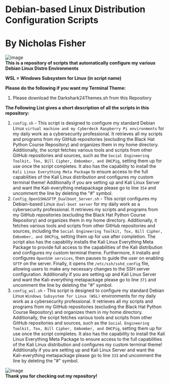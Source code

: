 # Debian-based Linux Distribution Configuration Scripts <br />
# By Nicholas Fisher <br />
![image](https://github.com/user-attachments/assets/ed67b483-607a-4a56-8988-0f2fc57dc6d0) <br />
**This is a repository of scripts that automatically configure my various Debian Linux Distro Environments** <br />

**WSL = Windows Subsystem for Linux (in script name)** <br />

**Please do the following if you want my Terminal Theme:** <br />
1. Please download the Darkshark24Themes.sh from this Repository <br />

**The Following List gives a short description of all the scripts in this repository:** <br />
1. `config.sh` - This script is designed to configure my standard Debian Linux `virtual machine and my Cyberdeck Raspberry Pi environments` for my daily work as a cybersecurity professional. It retrieves all my scripts and programs from my GitHub repositories (excluding the Black Hat Python Course Repository) and organizes them in my home directory. Additionally, the script fetches various tools and scripts from other GitHub repositories and sources, such as the `Social Engineering Toolkit, Tox, Bill Cipher, Embomber, and DHCPig`, setting them up for use once the script completes. It also has the capability to install the `Kali Linux Everything Meta Package` to ensure access to the full capabilities of the Kali Linux distribution and configures my custom terminal theme! Additionally if you are setting up and Kali Linux Server and want the Kali-everything metapackage please go to line `354` and uncomment the line by deleting the "#" symbol. <br />
2. `Config_OpenSSH&SFTP_Dualboot_Server.sh` - This script configures my Debian-based Linux `dual-boot server` for my daily work as a cybersecurity professional. It retrieves my scripts and programs from my GitHub repositories (excluding the Black Hat Python Course Repository) and organizes them in my home directory. Additionally, it fetches various tools and scripts from other GitHub repositories and sources, including the `Social Engineering Toolkit, Tox, Bill Cipher, Embomber, and DHCPig`, setting them up for use after completion. The script also has the capability installs the Kali Linux Everything Meta Package to provide full access to the capabilities of the Kali distribution and configures my custom terminal theme. Furthermore, it installs and configures `OpenSSH services`, then pauses to guide the user on enabling `SFTP` on the server. Finally, it opens the `/etc/ssh/sshd_config` file, allowing users to make any necessary changes to the SSH server configuration. Additionally if you are setting up and Kali Linux Server and want the Kali-everything metapackage please go to line `371` and uncomment the line by deleting the "#" symbol. <br />
3. `config_wsl.sh` - This script is designed to configure my standard Debian Linux `Windows Subsystem for Linux (WSL)` environments for my daily work as a cybersecurity professional. It retrieves all my scripts and programs from my GitHub repositories (excluding the Black Hat Python Course Repository) and organizes them in my home directory. Additionally, the script fetches various tools and scripts from other GitHub repositories and sources, such as the `Social Engineering Toolkit, Tox, Bill Cipher, Embomber, and DHCPig`, setting them up for use once the script completes. It also has the capability to install the Kali Linux Everything Meta Package to ensure access to the full capabilities of the Kali Linux distribution and configures my custom terminal theme! Additionally if you are setting up and Kali Linux Server and want the Kali-everything metapackage please go to line `333` and uncomment the line by deleting the "#" symbol. <br />

![image](https://github.com/user-attachments/assets/98e973ce-69cd-41be-a59c-7bf74cda6429) <br />
**Thank you for checking out my repository!**
